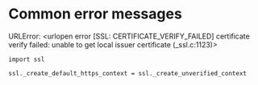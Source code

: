 # Common error messages

URLError: <urlopen error [SSL: CERTIFICATE_VERIFY_FAILED] certificate verify failed: unable to get local issuer certificate (_ssl.c:1123)>

```
import ssl

ssl._create_default_https_context = ssl._create_unverified_context
```
